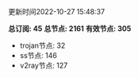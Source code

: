 更新时间2022-10-27 15:48:37

**总订阅: 45**
**总节点: 2161**
**有效节点: 305**
- trojan节点: 32
- ss节点: 146
- v2ray节点: 127
